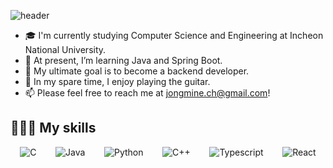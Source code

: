 ![header](https://capsule-render.vercel.app/api?type=waving&color=timeAuto&height=300&section=header&text=Jongmin%20Choi%20👋&fontSize=90&animation=fadeIn)

- 🎓 I'm currently studying Computer Science and Engineering at Incheon National University.
- 🌱 At present, I’m learning Java and Spring Boot.
- 🎯 My ultimate goal is to become a backend developer.
- 🎸 In my spare time, I enjoy playing the guitar.
- 📫 Please feel free to reach me at jongmine.ch@gmail.com!

<!--
![Anurag's GitHub stats](https://github-readme-stats.vercel.app/api?username=jongmine&show_icons=true&theme=ambient_gradient)
-->

## 🧑🏻‍💻 My skills

<div style="display:flex; justify-content: space-around; flex-wrap: wrap;">
  <img alt="C" src="https://img.shields.io/badge/C-A8B9CC?style=for-the-badge&logo=C&logoColor=white">
  <img alt="Java" src ="https://img.shields.io/badge/Java-ED8B00?style=for-the-badge&logo=openjdk&logoColor=white"/>
  <img alt="Python" src="https://img.shields.io/badge/Python-3776AB?style=for-the-badge&logo=Python&logoColor=white">
  <img alt="C++" src="https://img.shields.io/badge/C++-00599C?style=for-the-badge&logo=cplusplus&logoColor=white">
  <img alt="Typescript" src="https://img.shields.io/badge/Typescript-3178C6?style=for-the-badge&logo=typescript&logoColor=white">
  <img alt="React" src="https://img.shields.io/badge/React-61DAFB?style=for-the-badge&logo=react&logoColor=white">
</div>
